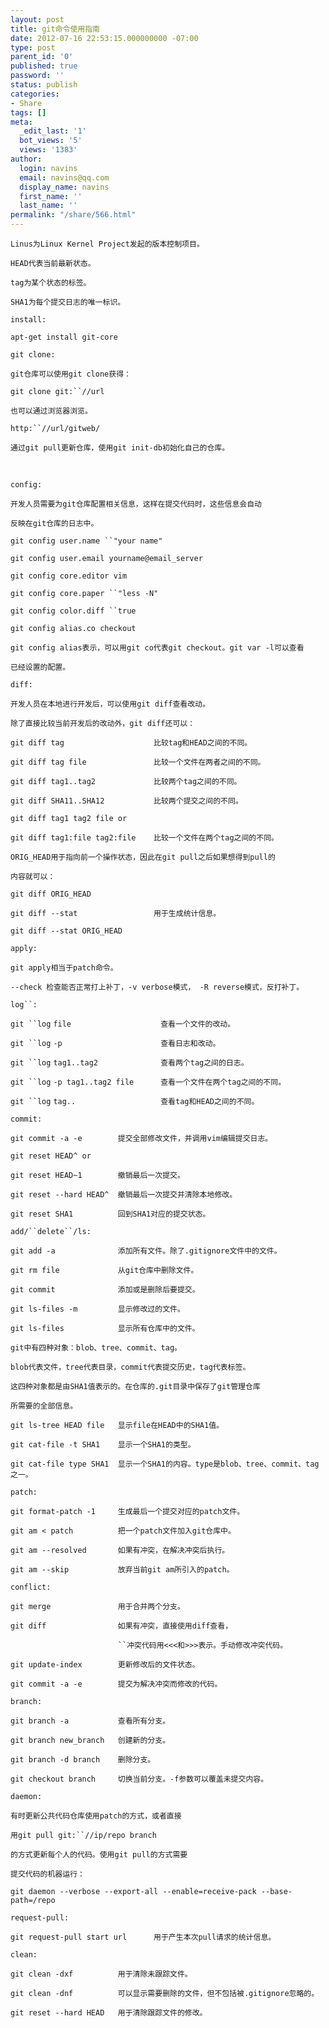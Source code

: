 ```yaml
---
layout: post
title: git命令使用指南
date: 2012-07-16 22:53:15.000000000 -07:00
type: post
parent_id: '0'
published: true
password: ''
status: publish
categories:
- Share
tags: []
meta:
  _edit_last: '1'
  bot_views: '5'
  views: '1383'
author:
  login: navins
  email: navins@qq.com
  display_name: navins
  first_name: ''
  last_name: ''
permalink: "/share/566.html"
---
```

`Linus为Linux Kernel Project发起的版本控制项目。`

`HEAD代表当前最新状态。`

`tag为某个状态的标签。`

`SHA1为每个提交日志的唯一标识。`

`install:`

`apt-get install git-core`

`git clone:`

`git仓库可以使用git clone获得：`

`git clone git:``//url`

`也可以通过浏览器浏览。`

`http:``//url/gitweb/`

`通过git pull更新仓库，使用git init-db初始化自己的仓库。`

&nbsp;<!--more-->

`config:`

`开发人员需要为git仓库配置相关信息，这样在提交代码时，这些信息会自动`

`反映在git仓库的日志中。`

`git config user.name ``"your name"`

`git config user.email yourname@email_server`

`git config core.editor vim`

`git config core.paper ``"less -N"`

`git config color.diff ``true`

`git config alias.co checkout`

`git config alias表示，可以用git co代表git checkout。git var -l可以查看`

`已经设置的配置。`

`diff:`

`开发人员在本地进行开发后，可以使用git diff查看改动。`

`除了直接比较当前开发后的改动外，git diff还可以：`

`git diff tag                    比较tag和HEAD之间的不同。`

`git diff tag file               比较一个文件在两者之间的不同。`

`git diff tag1..tag2             比较两个tag之间的不同。`

`git diff SHA11..SHA12           比较两个提交之间的不同。`

`git diff tag1 tag2 file or`

`git diff tag1:file tag2:file    比较一个文件在两个tag之间的不同。`

`ORIG_HEAD用于指向前一个操作状态，因此在git pull之后如果想得到pull的`

`内容就可以：`

`git diff ORIG_HEAD`

`git diff --stat                 用于生成统计信息。`

`git diff --stat ORIG_HEAD`

`apply:`

`git apply相当于patch命令。`

`--check 检查能否正常打上补丁，-v verbose模式， -R reverse模式，反打补丁。`

`log``:`

`git ``log`&nbsp;`file                    查看一个文件的改动。`

`git ``log`&nbsp;`-p                      查看日志和改动。`

`git ``log`&nbsp;`tag1..tag2              查看两个tag之间的日志。`

`git ``log`&nbsp;`-p tag1..tag2 file      查看一个文件在两个tag之间的不同。`

`git ``log`&nbsp;`tag..                   查看tag和HEAD之间的不同。`

`commit:`

`git commit -a -e        提交全部修改文件，并调用vim编辑提交日志。`

`git reset HEAD^ or`

`git reset HEAD~1        撤销最后一次提交。`

`git reset --hard HEAD^  撤销最后一次提交并清除本地修改。`

`git reset SHA1          回到SHA1对应的提交状态。`

`add/``delete``/ls:`

`git add -a              添加所有文件。除了.gitignore文件中的文件。`

`git rm file             从git仓库中删除文件。`

`git commit              添加或是删除后要提交。`

`git ls-files -m         显示修改过的文件。`

`git ls-files            显示所有仓库中的文件。`

`git中有四种对象：blob、tree、commit、tag。`

`blob代表文件，tree代表目录，commit代表提交历史，tag代表标签。`

`这四种对象都是由SHA1值表示的。在仓库的.git目录中保存了git管理仓库`

`所需要的全部信息。`

`git ls-tree HEAD file   显示file在HEAD中的SHA1值。`

`git cat-file -t SHA1    显示一个SHA1的类型。`

`git cat-file type SHA1  显示一个SHA1的内容。type是blob、tree、commit、tag之一。`

`patch:`

`git format-patch -1     生成最后一个提交对应的patch文件。`

`git am < patch          把一个patch文件加入git仓库中。`

`git am --resolved       如果有冲突，在解决冲突后执行。`

`git am --skip           放弃当前git am所引入的patch。`

`conflict:`

`git merge               用于合并两个分支。`

`git diff                如果有冲突，直接使用diff查看，`

`                        ``冲突代码用<<<和>>>表示。手动修改冲突代码。`

`git update-index        更新修改后的文件状态。`

`git commit -a -e        提交为解决冲突而修改的代码。`

`branch:`

`git branch -a           查看所有分支。`

`git branch new_branch   创建新的分支。`

`git branch -d branch    删除分支。`

`git checkout branch     切换当前分支。-f参数可以覆盖未提交内容。`

`daemon:`

`有时更新公共代码仓库使用patch的方式，或者直接`

`用git pull git:``//ip/repo branch`

`的方式更新每个人的代码。使用git pull的方式需要`

`提交代码的机器运行：`

`git daemon --verbose --export-all --enable=receive-pack --base-path=/repo`

`request-pull:`

`git request-pull start url      用于产生本次pull请求的统计信息。`

`clean:`

`git clean -dxf          用于清除未跟踪文件。`

`git clean -dnf          可以显示需要删除的文件，但不包括被.gitignore忽略的。`

`git reset --hard HEAD   用于清除跟踪文件的修改。`

